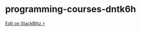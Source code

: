 # programming-courses-dntk6h

[Edit on StackBlitz ⚡️](https://stackblitz.com/edit/programming-courses-dntk6h)